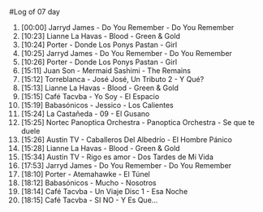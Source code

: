 #Log of 07 day

1. [00:00] Jarryd James - Do You Remember - Do You Remember
1. [10:23] Lianne La Havas - Blood - Green & Gold
1. [10:24] Porter - Donde Los Ponys Pastan - Girl
1. [10:25] Jarryd James - Do You Remember - Do You Remember
1. [10:26] Porter - Donde Los Ponys Pastan - Girl
1. [15:11] Juan Son - Mermaid Sashimi - The Remains
1. [15:12] Torreblanca - José José, Un Tributo 2 - Y Qué?
1. [15:13] Lianne La Havas - Blood - Green & Gold
1. [15:15] Café Tacvba - Yo Soy - El Espacio
1. [15:19] Babasónicos - Jessico - Los Calientes
1. [15:24] La Castañeda - 09 - El Gusano
1. [15:25] Nortec Panoptica Orchestra - Panoptica Orchestra - Se que te duele
1. [15:26] Austin TV - Caballeros Del Albedrío - El Hombre Pánico
1. [15:28] Lianne La Havas - Blood - Green & Gold
1. [15:34] Austin TV - Rigo es amor - Dos Tardes de Mi Vida
1. [17:53] Jarryd James - Do You Remember - Do You Remember
1. [18:10] Porter - Atemahawke - El Túnel
1. [18:12] Babasónicos - Mucho - Nosotros
1. [18:14] Café Tacvba - Un Viaje Disc 1 - Esa Noche
1. [18:15] Café Tacvba - SI NO - Y Es Que...
